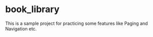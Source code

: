 # book_library
This is a sample project for practicing some features like Paging and Navigation etc.
